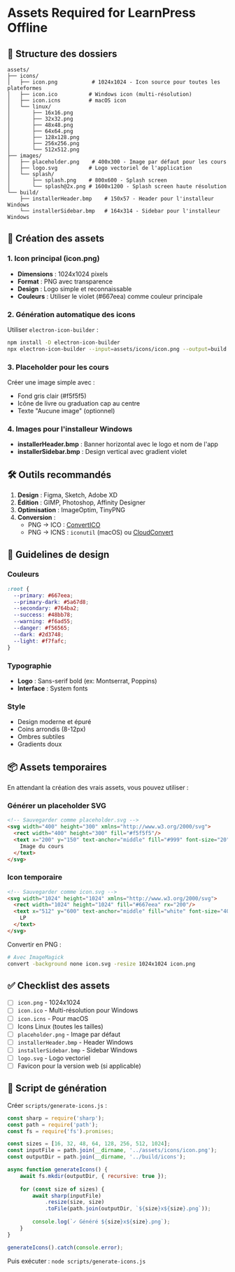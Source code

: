 # Assets Required for LearnPress Offline

## 📁 Structure des dossiers

```
assets/
├── icons/
│   ├── icon.png           # 1024x1024 - Icon source pour toutes les plateformes
│   ├── icon.ico          # Windows icon (multi-résolution)
│   ├── icon.icns         # macOS icon
│   └── linux/
│       ├── 16x16.png
│       ├── 32x32.png
│       ├── 48x48.png
│       ├── 64x64.png
│       ├── 128x128.png
│       ├── 256x256.png
│       └── 512x512.png
├── images/
│   ├── placeholder.png    # 400x300 - Image par défaut pour les cours
│   ├── logo.svg          # Logo vectoriel de l'application
│   └── splash/
│       ├── splash.png    # 800x600 - Splash screen
│       └── splash@2x.png # 1600x1200 - Splash screen haute résolution
└── build/
    ├── installerHeader.bmp    # 150x57 - Header pour l'installeur Windows
    └── installerSidebar.bmp   # 164x314 - Sidebar pour l'installeur Windows
```

## 🎨 Création des assets

### 1. Icon principal (icon.png)
- **Dimensions** : 1024x1024 pixels
- **Format** : PNG avec transparence
- **Design** : Logo simple et reconnaissable
- **Couleurs** : Utiliser le violet (#667eea) comme couleur principale

### 2. Génération automatique des icons
Utiliser `electron-icon-builder` :
```bash
npm install -D electron-icon-builder
npx electron-icon-builder --input=assets/icons/icon.png --output=build
```

### 3. Placeholder pour les cours
Créer une image simple avec :
- Fond gris clair (#f5f5f5)
- Icône de livre ou graduation cap au centre
- Texte "Aucune image" (optionnel)

### 4. Images pour l'installeur Windows
- **installerHeader.bmp** : Banner horizontal avec le logo et nom de l'app
- **installerSidebar.bmp** : Design vertical avec gradient violet

## 🛠️ Outils recommandés

1. **Design** : Figma, Sketch, Adobe XD
2. **Édition** : GIMP, Photoshop, Affinity Designer
3. **Optimisation** : ImageOptim, TinyPNG
4. **Conversion** : 
   - PNG → ICO : [ConvertICO](https://convertico.com/)
   - PNG → ICNS : `iconutil` (macOS) ou [CloudConvert](https://cloudconvert.com/)

## 📐 Guidelines de design

### Couleurs
```css
:root {
  --primary: #667eea;
  --primary-dark: #5a67d8;
  --secondary: #764ba2;
  --success: #48bb78;
  --warning: #f6ad55;
  --danger: #f56565;
  --dark: #2d3748;
  --light: #f7fafc;
}
```

### Typographie
- **Logo** : Sans-serif bold (ex: Montserrat, Poppins)
- **Interface** : System fonts

### Style
- Design moderne et épuré
- Coins arrondis (8-12px)
- Ombres subtiles
- Gradients doux

## 📦 Assets temporaires

En attendant la création des vrais assets, vous pouvez utiliser :

### Générer un placeholder SVG
```html
<!-- Sauvegarder comme placeholder.svg -->
<svg width="400" height="300" xmlns="http://www.w3.org/2000/svg">
  <rect width="400" height="300" fill="#f5f5f5"/>
  <text x="200" y="150" text-anchor="middle" fill="#999" font-size="20">
    Image du cours
  </text>
</svg>
```

### Icon temporaire
```html
<!-- Sauvegarder comme icon.svg -->
<svg width="1024" height="1024" xmlns="http://www.w3.org/2000/svg">
  <rect width="1024" height="1024" fill="#667eea" rx="200"/>
  <text x="512" y="600" text-anchor="middle" fill="white" font-size="400" font-weight="bold">
    LP
  </text>
</svg>
```

Convertir en PNG :
```bash
# Avec ImageMagick
convert -background none icon.svg -resize 1024x1024 icon.png
```

## ✅ Checklist des assets

- [ ] `icon.png` - 1024x1024
- [ ] `icon.ico` - Multi-résolution pour Windows
- [ ] `icon.icns` - Pour macOS
- [ ] Icons Linux (toutes les tailles)
- [ ] `placeholder.png` - Image par défaut
- [ ] `installerHeader.bmp` - Header Windows
- [ ] `installerSidebar.bmp` - Sidebar Windows
- [ ] `logo.svg` - Logo vectoriel
- [ ] Favicon pour la version web (si applicable)

## 🚀 Script de génération

Créer `scripts/generate-icons.js` :
```javascript
const sharp = require('sharp');
const path = require('path');
const fs = require('fs').promises;

const sizes = [16, 32, 48, 64, 128, 256, 512, 1024];
const inputFile = path.join(__dirname, '../assets/icons/icon.png');
const outputDir = path.join(__dirname, '../build/icons');

async function generateIcons() {
    await fs.mkdir(outputDir, { recursive: true });
    
    for (const size of sizes) {
        await sharp(inputFile)
            .resize(size, size)
            .toFile(path.join(outputDir, `${size}x${size}.png`));
        
        console.log(`✓ Généré ${size}x${size}.png`);
    }
}

generateIcons().catch(console.error);
```

Puis exécuter : `node scripts/generate-icons.js`
